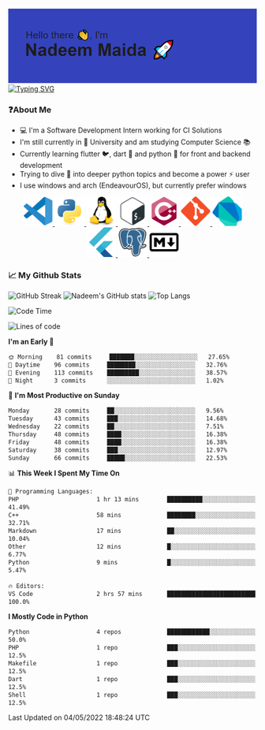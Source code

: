 ![](img/banner.png)
[![Typing SVG](https://readme-typing-svg.herokuapp.com?size=30&color=3443BC&lines=Software+Dev+Intern;Open+Source+Advocate)](https://git.io/typing-svg)

### ❓About Me

- 💻 I'm a Software Development Intern working for CI Solutions
- I'm still currently in 🏫 University and am studying Computer Science 📚
- Currently learning flutter 🐦, dart 🎯 and python 🐍 for front and backend development
- Trying to dive 🌊 into deeper python topics and become a power ⚡️ user
- I use windows and arch (EndeavourOS), but currently prefer windows

<p align="center">
  <a href="https://code.visualstudio.com/">
    <img src="https://raw.githubusercontent.com/devicons/devicon/master/icons/vscode/vscode-original.svg" alt=vscode" width="60" height="60"/>
  </a>
  <a href="https://www.python.org">
    <img src="https://raw.githubusercontent.com/devicons/devicon/master/icons/python/python-original.svg" alt="python" width="60" height="60"/>
  </a>
  <a href="https://archlinux.org/">
    <img src="https://raw.githubusercontent.com/devicons/devicon/master/icons/linux/linux-original.svg" alt="linux" width="60" height="60"/>
  </a>
  <a href="https://www.zsh.org/">
    <img src="https://raw.githubusercontent.com/devicons/devicon/master/icons/bash/bash-original.svg" alt="bash" width="60" height="60"/>
  </a>
  <a href="https://www.cplusplus.com/">
    <img src="https://raw.githubusercontent.com/devicons/devicon/master/icons/cplusplus/cplusplus-original.svg" alt="cplusplus" width="60" height="60"/>
  </a>
  <a href="https://git-scm.com/">
    <img src="https://raw.githubusercontent.com/devicons/devicon/master/icons/git/git-original.svg" alt="git" width="60" height="60"/>
  </a>
  <a href="https://dart.dev/">
    <img src="https://raw.githubusercontent.com/devicons/devicon/master/icons/dart/dart-original.svg" alt="dart" width="60" height="60"/>
  </a>
  <a href="https://flutter.dev">
    <img src="https://raw.githubusercontent.com/devicons/devicon/master/icons/flutter/flutter-original.svg" alt="flutter" width="60" height="60"/>
  </a>
  <a href="https://www.postgresql.org/">
    <img src="https://raw.githubusercontent.com/devicons/devicon/master/icons/postgresql/postgresql-original.svg" alt="postgresql" width="60" height="60"/>
  </a>
  <a href="https://www.markdownguide.org/">
    <img src="https://raw.githubusercontent.com/devicons/devicon/master/icons/markdown/markdown-original.svg" alt="markdown" width="60" height="60"/>
  </a>
</p>

### 📈 My Github Stats

![GitHub Streak](https://github-readme-streak-stats.herokuapp.com?user=NADEE-MJ&theme=vision-friendly-dark&hide_border=true&date_format=M%20j%5B%2C%20Y%5D)
![Nadeem's GitHub stats](https://github-readme-stats.vercel.app/api?username=NADEE-MJ&hide_border=true&show_icons=true&theme=vision-friendly-dark)
![Top Langs](https://github-readme-stats.vercel.app/api/top-langs/?username=NADEE-MJ&layout=compact&hide=makefile,cmake,c&theme=vision-friendly-dark&hide_border=true)

<!--START_SECTION:waka-->
![Code Time](http://img.shields.io/badge/Code%20Time-31%20hrs%2034%20mins-blue)

![Lines of code](https://img.shields.io/badge/From%20Hello%20World%20I%27ve%20Written-31%20Thousand%20lines%20of%20code-blue)

**I'm an Early 🐤** 

```text
🌞 Morning    81 commits     ███████░░░░░░░░░░░░░░░░░░   27.65% 
🌆 Daytime    96 commits     ████████░░░░░░░░░░░░░░░░░   32.76% 
🌃 Evening    113 commits    █████████░░░░░░░░░░░░░░░░   38.57% 
🌙 Night      3 commits      ░░░░░░░░░░░░░░░░░░░░░░░░░   1.02%

```
📅 **I'm Most Productive on Sunday** 

```text
Monday       28 commits     ██░░░░░░░░░░░░░░░░░░░░░░░   9.56% 
Tuesday      43 commits     ███░░░░░░░░░░░░░░░░░░░░░░   14.68% 
Wednesday    22 commits     ██░░░░░░░░░░░░░░░░░░░░░░░   7.51% 
Thursday     48 commits     ████░░░░░░░░░░░░░░░░░░░░░   16.38% 
Friday       48 commits     ████░░░░░░░░░░░░░░░░░░░░░   16.38% 
Saturday     38 commits     ███░░░░░░░░░░░░░░░░░░░░░░   12.97% 
Sunday       66 commits     █████░░░░░░░░░░░░░░░░░░░░   22.53%

```


📊 **This Week I Spent My Time On** 

```text
💬 Programming Languages: 
PHP                      1 hr 13 mins        ██████████░░░░░░░░░░░░░░░   41.49% 
C++                      58 mins             ████████░░░░░░░░░░░░░░░░░   32.71% 
Markdown                 17 mins             ██░░░░░░░░░░░░░░░░░░░░░░░   10.04% 
Other                    12 mins             █░░░░░░░░░░░░░░░░░░░░░░░░   6.77% 
Python                   9 mins              █░░░░░░░░░░░░░░░░░░░░░░░░   5.47%

🔥 Editors: 
VS Code                  2 hrs 57 mins       █████████████████████████   100.0%

```

**I Mostly Code in Python** 

```text
Python                   4 repos             ████████████░░░░░░░░░░░░░   50.0% 
PHP                      1 repo              ███░░░░░░░░░░░░░░░░░░░░░░   12.5% 
Makefile                 1 repo              ███░░░░░░░░░░░░░░░░░░░░░░   12.5% 
Dart                     1 repo              ███░░░░░░░░░░░░░░░░░░░░░░   12.5% 
Shell                    1 repo              ███░░░░░░░░░░░░░░░░░░░░░░   12.5%

```



 Last Updated on 04/05/2022 18:48:24 UTC
<!--END_SECTION:waka-->
